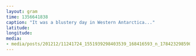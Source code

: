 ```yaml
---
layout: gram
time: 1356641838
caption: "It was a blustery day in Western Antarctica..."
latitude: 
longitude: 
media:
- media/posts/201212/11241724_1551939298403539_168416593_n_17842329859000351.jpg
---
```

